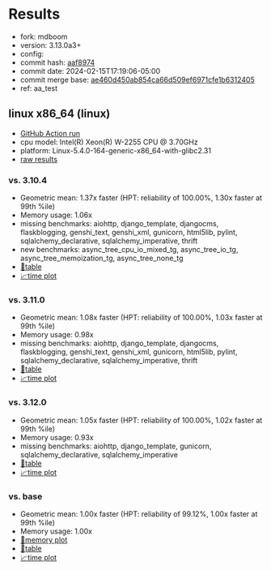 # Results

- fork: mdboom
- version: 3.13.0a3+
- config: 
- commit hash: [aaf8974](https://github.com/mdboom/cpython/commit/aaf8974)
- commit date: 2024-02-15T17:19:06-05:00
- commit merge base: [ae460d450ab854ca66d509ef6971cfe1b6312405](https://github.com/mdboom/cpython/commit/ae460d450ab854ca66d509ef6971cfe1b6312405)
- ref: aa_test

## linux x86_64 (linux)

- [GitHub Action run](https://github.com/faster-cpython/benchmarking/actions/runs/7933466342)
- cpu model: Intel(R) Xeon(R) W-2255 CPU @ 3.70GHz
- platform: Linux-5.4.0-164-generic-x86_64-with-glibc2.31
- [raw results](bm-20240215-linux-x86_64-mdboom-aa_test-3.13.0a3%2B-aaf8974.json)

### vs. 3.10.4

- Geometric mean: 1.37x faster (HPT: reliability of 100.00%, 1.30x faster at 99th %ile)
- Memory usage: 1.06x
- missing benchmarks: aiohttp, django_template, djangocms, flaskblogging, genshi_text, genshi_xml, gunicorn, html5lib, pylint, sqlalchemy_declarative, sqlalchemy_imperative, thrift
- new benchmarks: async_tree_cpu_io_mixed_tg, async_tree_io_tg, async_tree_memoization_tg, async_tree_none_tg
- [📄table](bm-20240215-linux-x86_64-mdboom-aa_test-3.13.0a3%2B-aaf8974-vs-3.10.4.md)
- [📈time plot](bm-20240215-linux-x86_64-mdboom-aa_test-3.13.0a3%2B-aaf8974-vs-3.10.4.png)

### vs. 3.11.0

- Geometric mean: 1.08x faster (HPT: reliability of 100.00%, 1.03x faster at 99th %ile)
- Memory usage: 0.98x
- missing benchmarks: aiohttp, django_template, djangocms, flaskblogging, genshi_text, genshi_xml, gunicorn, html5lib, pylint, sqlalchemy_declarative, sqlalchemy_imperative, thrift
- [📄table](bm-20240215-linux-x86_64-mdboom-aa_test-3.13.0a3%2B-aaf8974-vs-3.11.0.md)
- [📈time plot](bm-20240215-linux-x86_64-mdboom-aa_test-3.13.0a3%2B-aaf8974-vs-3.11.0.png)

### vs. 3.12.0

- Geometric mean: 1.05x faster (HPT: reliability of 100.00%, 1.02x faster at 99th %ile)
- Memory usage: 0.93x
- missing benchmarks: aiohttp, django_template, gunicorn, sqlalchemy_declarative, sqlalchemy_imperative
- [📄table](bm-20240215-linux-x86_64-mdboom-aa_test-3.13.0a3%2B-aaf8974-vs-3.12.0.md)
- [📈time plot](bm-20240215-linux-x86_64-mdboom-aa_test-3.13.0a3%2B-aaf8974-vs-3.12.0.png)

### vs. base

- Geometric mean: 1.00x faster (HPT: reliability of 99.12%, 1.00x faster at 99th %ile)
- Memory usage: 1.00x
- [🧠memory plot](bm-20240215-linux-x86_64-mdboom-aa_test-3.13.0a3%2B-aaf8974-vs-base-mem.png)
- [📄table](bm-20240215-linux-x86_64-mdboom-aa_test-3.13.0a3%2B-aaf8974-vs-base.md)
- [📈time plot](bm-20240215-linux-x86_64-mdboom-aa_test-3.13.0a3%2B-aaf8974-vs-base.png)

